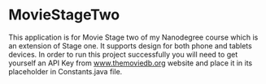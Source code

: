 # MovieStageTwo
This application is for Movie Stage two of my Nanodegree course which is an extension of Stage one. It supports design for both phone and tablets devices. In order to run this project successfully you will need to get yourself an API Key from www.themoviedb.org website and place it in its placeholder in Constants.java file.
